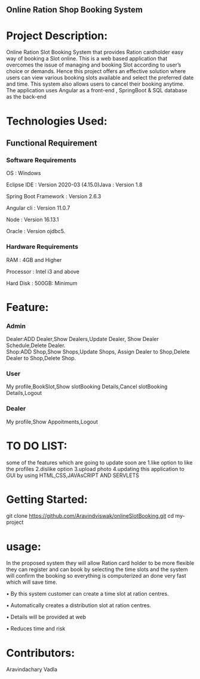 ## Online Ration Shop Booking System
# Project Description:
Online Ration Slot Booking System that provides Ration cardholder easy way of booking a Slot online.
This is a web based application that overcomes the issue of managing and booking Slot according to user’s choice or demands.
Hence this project offers an effective solution where users can view various booking slots available and select the preferred date and time. 
This system also allows users to cancel their booking anytime. 
The application uses Angular as a front-end , SpringBoot & SQL database as the back-end
# Technologies Used:
## Functional Requirement

### Software Requirements
 
OS : Windows

Eclipse IDE : Version 2020-03 (4.15.0)Java : Version 1.8

Spring Boot Framework : Version 2.6.3

Angular cli : Version 11.0.7

Node : Version 16.13.1

Oracle : Version ojdbc5.

### Hardware Requirements

RAM : 4GB and Higher

Processor : Intel i3 and above

Hard Disk : 500GB: Minimum


# Feature:

### Admin
Dealer:ADD Dealer,Show Dealers,Update Dealer, Show Dealer Schedule,Delete Dealer.                
Shop:ADD Shop,Show Shops,Update Shops, Assign Dealer to Shop,Delete Dealer to Shop,Delete Shop.
### User
My profile,BookSlot,Show slotBooking Details,Cancel slotBooking Details,Logout
### Dealer
My profile,Show Appoitments,Logout

# TO DO LIST:
some of the features which are going to update soon are 1.like option to like the profiles 2.dislike option 3.upload photo 4.updating this application to GUI by using HTML,CSS,JAVAsCRIPT AND SERVLETS

# Getting Started:
git clone https://github.com/Aravindviswak/onlineSlotBooking.git cd my-project

# usage:
In the proposed system they will allow Ration card holder to be more flexible they can 
register and can book by selecting the time slots and the system will confirm the booking 
so everything is computerized an done very fast which will save time.

• By this system customer can create a time slot at ration centres. 

• Automatically creates a distribution slot at ration centres. 

• Details will be provided at web 

• Reduces time and risk

# Contributors:
Aravindachary Vadla
